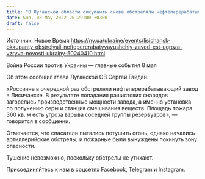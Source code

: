 ```yaml
---
title: "В Луганской области оккупанты снова обстреляли нефтеперерабатывающий завод: есть угроза взрыва"
date: Sun, 08 May 2022 20:29:00 +0300
draft: false
---
```

Источник: Новое Время https://nv.ua/ukraine/events/lisichansk-okkupanty-obstrelyali-neftepererabatyvayushchiy-zavod-est-ugroza-vzryva-novosti-ukrainy-50240410.html


Война России против Украины — главные события 8 мая

Об этом сообщил глава Луганской ОВ Сергей Гайдай.

«Россияне в очередной раз обстреляли нефтеперерабатывающий завод в Лисичанске. В результате попадания рашистских снарядов загорелись производственные мощности завода, а именно установка по получению серы и станция смешивания веществ. Площадь пожара 360 кв. м есть угроза взрыва соседней группы резервуаров», — говорится в сообщении.

Отмечается, что спасатели пытались потушить огонь, однако начались артиллерийские обстрелы, и пожарные были вынуждены покинуть зону опасности.

Тушение невозможно, поскольку обстрелы не утихают.

Присоединяйтесь к нам в соцсетях Facebook, Telegram и Instagram.
